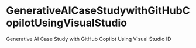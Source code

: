 # GenerativeAICaseStudywithGitHubCopilotUsingVisualStudio
Generative AI Case Study with GitHub Copilot Using Visual Studio ID
